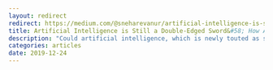 ```yaml
---
layout: redirect
redirect: https://medium.com/@sneharevanur/artificial-intelligence-is-still-a-double-edged-sword-how-algorithms-supercharge-inequality-109f59306ad2
title: Artificial Intelligence is Still a Double-Edged Sword&#58; How Algorithms Supercharge Inequality
description: "Could artificial intelligence, which is newly touted as something of a silver bullet to our world’s most pressing problems, do more harm than good?"
categories: articles
date: 2019-12-24
---
```

